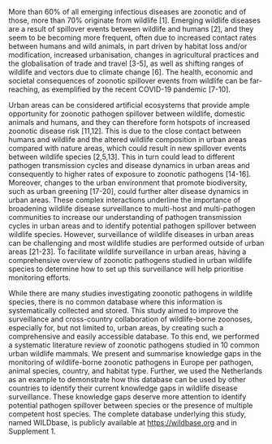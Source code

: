 More than 60% of all emerging infectious diseases are zoonotic and of those, more than 70% originate from wildlife [1]. Emerging wildlife diseases are a result of spillover events between wildlife and humans [2], and they seem to be becoming more frequent, often due to increased contact rates between humans and wild animals, in part driven by habitat loss and/or modification, increased urbanisation, changes in agricultural practices and the globalisation of trade and travel [3-5], as well as shifting ranges of wildlife and vectors due to climate change [6]. The health, economic and societal consequences of zoonotic spillover events from wildlife can be far-reaching, as exemplified by the recent COVID-19 pandemic [7-10].

Urban areas can be considered artificial ecosystems that provide ample opportunity for zoonotic pathogen spillover between wildlife, domestic animals and humans, and they can therefore form hotspots of increased zoonotic disease risk [11,12]. This is due to the close contact between humans and wildlife and the altered wildlife composition in urban areas compared with nature areas, which could result in new spillover events between wildlife species [2,5,13]. This in turn could lead to different pathogen transmission cycles and disease dynamics in urban areas and consequently to higher rates of exposure to zoonotic pathogens [14-16]. Moreover, changes to the urban environment that promote biodiversity, such as urban greening [17-20], could further alter disease dynamics in urban areas. These complex interactions underline the importance of broadening wildlife disease surveillance to multi-host and multi-pathogen communities to increase our understanding of pathogen transmission cycles in urban areas and to identify potential pathogen spillover between wildlife species. However, surveillance of wildlife diseases in urban areas can be challenging and most wildlife studies are performed outside of urban areas [21-23]. To facilitate wildlife surveillance in urban areas, having a comprehensive overview of zoonotic pathogens studied in urban wildlife species to determine how to set up this surveillance will help prioritise monitoring efforts.

While there are many studies investigating zoonotic pathogens in wildlife species, there is no common database where this information is systematically collected and stored. This study aimed to improve the surveillance and cross-country collaboration of wildlife-borne zoonoses, especially for, but not limited to, urban areas, by creating such a comprehensive and easily accessible database. To this end, we performed a systematic literature review of zoonotic pathogens studied in 10 common urban wildlife mammals. We present and summarise knowledge gaps in the monitoring of wildlife-borne zoonotic pathogens in Europe per pathogen, animal species, country, and habitat type. Further, we used the Netherlands as an example to demonstrate how this database can be used by other countries to identify their current knowledge gaps in wildlife disease surveillance. These knowledge gaps deserve more attention to identify potential pathogen spillover between species or the presence of multiple competent host species. The complete database underlying this study, named WILDbase, is publicly available at https://wildbase.org and in Supplement 1.
